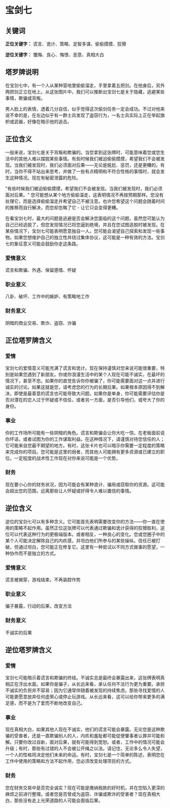# 宝剑七

## 关键词

**正位关键字：** 谎言、诡计、策略、足智多谋、偷偷摸摸、狡猾

**逆位关键字：** 懺悔、良心、悔恨、恶意、真相大白

## 塔罗牌说明

在宝剑七中，有一个人从某种营地里偷偷溜走，手里拿着五把剑。在他身后，另外两把剑正立在地上。从这张图片中，我们可以推断出宝剑七是关于隐藏，逃避某些事情，欺骗或背叛。

男人脸上的表情，透着几分自信，似乎觉得这次偷剑任务一定会成功。不过对他来说不幸的是，在左边似乎有一群士兵发现了盗窃行为，一名士兵实际上正在举起旗帜或武器，好像在暗示他的追击。

## 正位含义

一般来说，宝剑七是关于背叛和欺骗的。当您拿到这张牌时，可能意味着您或您生活中的其他人难以摆脱某些事情。有些时候我们被迫偷偷摸摸，希望我们不会被发现。当我们被发现时，我们必须面对后果——无论是尴尬、惩罚，还是更糟的。有时，当你不得不站出来思考，并做了一些有点精明和不符合性格的事情时，就会发生这种情况。现在有秘密泄露的危险。

"有些时候我们被迫偷偷摸摸，希望我们不会被发现。当我们被发现时，我们必须面对后果。" 您可能想从某个地方偷偷溜走，这表明情况不再按预期那样。您没有处理它，而是选择偷偷溜走并希望自己不被注意。也许您希望这个问题会随着时间的推移而自行解决，而您却忽略了它 - 让它只会变得更糟。

在看宝剑七时，最大的问题是逃避是否会解决您面临的这个问题。虽然您可能认为自己已经逃脱了，但您发现情况已将您逼到绝境，并且在您试图逃脱时被发现。在某些情况下，宝剑七可能表明愿意独自一人。您可能会渴望自己探索和发现一些事物。如果您想维护自己的独立性并绕过集体协议，这可能是一种有效的方法。宝剑七的象征意义可能会鼓励你走这条路。

### 爱情意义

谎言和欺骗、外遇、保留感情、怀疑

### 职业意义

八卦、破坏、工作中的嫉妒、有策略地工作

### 财务意义

阴暗的商业交易、欺诈、盗窃、诈骗

## 正位塔罗牌含义

### 爱情

宝剑七的爱情意义可能充满了谎言和诡计。现在保持谨慎对您来说可能很重要，特别是如果您遇到了新朋友。你或你浪漫生活中的某个人现在可能不诚实，在最坏的情况下，甚至不忠。如果你的直觉告诉你你被骗了，你可能需要面对这一点并进行诚实的讨论。如果这就是您，请考虑您的行为的长期后果。如果根本原因得不到解决，即使是最善意的谎言也可能导致大问题。如果你是单身，你可能需要评估你是否对潜在的恋人过于怀疑或不信任，或者另一方面，是否引导他们，或夸大了你的身份。

### 事业

你的工作场所可能有一些阴暗的角色。谎言和欺骗会让你大吃一惊。在老板面前说你坏话，或者试图为你的工作谋取利益。在这种情况下，请谨慎对待您信任的人；它可能来自您最不期望的地方。有时，这张卡片也可以暗示你需要一定程度的策略来完成你的项目。您可能是这里的弱者，而其他人可能拥有更多资源或已建立的职位。一定程度的战术性工作现在对你来说可能是一个优势。

### 财务

现在要小心你的财务状况，因为可能会有某种诡计、骗局或窃取你的资源。这可能会超出您的范围，远离那些让人怀疑或好得令人难以置信的事情。

## 逆位含义

逆位的宝剑七可以有多种含义。它可能首先表明需要改变你的方法——你一直在使用的策略不起作用。虽然正位这张牌可以代表通过欺骗和诡计获得的狡猾胜利，逆位可以代表这种行为的更极端版本。或者相反，一种良心的变化。您或您圈子中的某个人可能决定解除自己的内疚感，并坦白他们所参与的某些操纵。信任已被打破，但通过坦白，您可能正在修复它。这里有一种尝试以不同方式做事的愿望，一种协作而不是独立的方式。

### 爱情意义

谎言被揭穿，游戏结束，不再装腔作势

### 职业意义

骗子暴露，行动的后果，改变方法

### 财务意义

不诚实的后果

## 逆位塔罗牌含义

### 爱情

宝剑七可能暗示着谎言和欺骗的终结。不诚实总是最终会暴露出来，这张牌表明真相正在浮出水面。如果你是骗子，从长远来看，承认任何不法行为更为重要。承担不诚实的负担并不容易；因为它通常伴随着被发现的持续焦虑。那些寻找爱情的人可能更愿意放弃任何虚荣心或停止玩游戏。从长远来看，这可以给你带来更多的满足感，而不是为了爱而不断地改变自己。

### 事业

现在真相大白，如果其他人现在不诚实，他们的谎言可能会暴露。无论您是这种欺骗的受害者，还是一直欺骗别人的人，内疚和羞耻都可能促使肇事者认罪并可能和解。只要你改过自新，面对后果，就有可能得到宽恕。或者，工作中的情况可能会升级；有时，那些有过错的人不会被公开绳之以法。请记住，无论多么令人失望，一个人的性格将决定他们未来的命运。有时，宝剑七是一个简单的陈述，表明您在工作中使用的策略和方法不起作用，您必须改变处理项目的方式。

### 财务

您在财务交易中是否完全诚实？现在可能是缴纳税款的好时机，并在您陷入更深的麻烦之前进行整理。或者您是否曾成为盗窃、诈骗或欺诈的受害者？现在真相大白，那些没有走上光荣道路的人可能会面临后果。